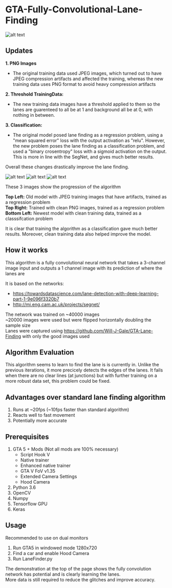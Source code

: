 # GTA-Fully-Convolutional-Lane-Finding
![alt text](https://github.com/Will-J-Gale/GTA-Fully-Convolutional-Lane-Finding/blob/master/Images/3.%20LaneFinding.gif)  

## Updates
__1. PNG Images__
 
 * The original training data used JPEG images, which turned out to have JPEG compression artifacts and affected the training, whereas    the new training data uses PNG format to avoid heavy compression artifacts  
  
__2. Threshold TrainingData:__

 * The new training data images have a threshold applied to them so the lanes are guarenteed to all be at 1 and background all be at 0, with nothing in between.  
  
__3. Classification:__

 * The original model posed lane finding as a regression problem, using a "mean squared error" loss with the output activation as "relu". However, the new problem poses the lane finding as a classification problem, and used a "binary crosentropy" loss with a sigmoid activation on the output. This is more in line with the SegNet, and gives much better results.   

Overall these changes drastically improve the lane finding.

![alt text](https://github.com/Will-J-Gale/GTA-Fully-Convolutional-Lane-Finding/blob/master/Images/1.%20Original_Model.gif)
![alt text](https://github.com/Will-J-Gale/GTA-Fully-Convolutional-Lane-Finding/blob/master/Images/2.%20Cleaned_Data.gif)
![alt text](https://github.com/Will-J-Gale/GTA-Fully-Convolutional-Lane-Finding/blob/master/Images/3.%20LaneFinding.gif) 

These 3 images show the progression of the algorithm

__Top Left:__ Old model with JPEG training images that have artifacts, trained as a regression problem  
__Top Right:__ Trained with clean PNG images, trained as a regression problem  
__Bottom Left:__ Newest model with clean training data, trained as a classsifcation problem  

It is clear that training the algorithm as a classification gave much better results. Moreover, clean training data also helped improve the model.

## How it works
This algorithm is a fully convolutional neural network that takes a 3-channel image input and outputs a 1 channel image with its prediction of where the lanes are  

It is based on the networks:
   * https://towardsdatascience.com/lane-detection-with-deep-learning-part-1-9e096f3320b7
   * http://mi.eng.cam.ac.uk/projects/segnet/

The network was trained on ~40000 images   
~20000 images were used but were flipped horizontally doubling the sample size  
Lanes were captured using https://github.com/Will-J-Gale/GTA-Lane-Finding with only the good images used

## Algorithm Evaluation
This algorithm seems to learn to find the lane is is currently in. Unlike the previous iterations, it more precicely detects the edges of the lanes. It fails when there are no clear lines (at junctions) but with further training on a more robust data set, this problem could be fixed.

## Advantages over standard lane finding algorithm
   1. Runs at ~20fps (~10fps faster than standard algorithm)
   2. Reacts well to fast movement
   3. Potentially more accurate 
   
## Prerequisites 
1. GTA 5 + Mods (Not all mods are 100% necessary)
   * Script Hook V
   * Native trainer
   * Enhanced native trainer
   * GTA V FoV v1.35
   * Extended Camera Settings
   * Hood Camera 
2. Python 3.6
3. OpenCV
4. Numpy
5. Tensorflow GPU
6. Keras

## Usage
Recommended to use on dual monitors
1. Run GTA5 in windowed mode 1280x720
2. Find a car and enable Hood Camera
3. Run LaneFinder.py
   
The demonstration at the top of the page shows the fully convolution network has potential and is clearly learning the lanes.  
More data is still required to reduce the glitches and improve accuracy.

